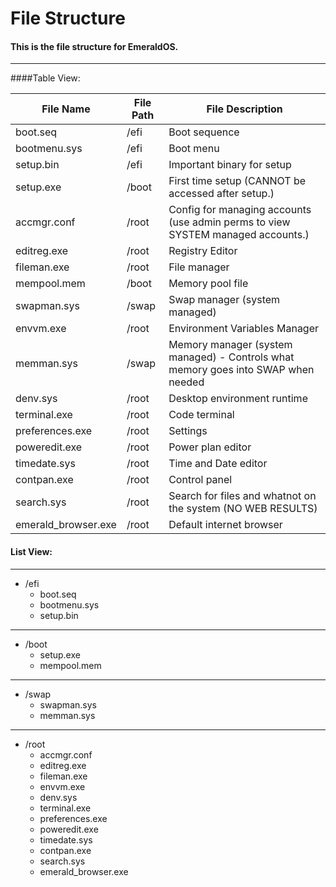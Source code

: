 #  File Structure

#### This is the file structure for EmeraldOS.
------
####Table View:

File Name | File Path | File Description
------ | ------ | ------
boot.seq   | /efi   | Boot sequence 
bootmenu.sys   | /efi   | Boot menu
setup.bin | /efi | Important binary for setup
setup.exe   | /boot   | First time setup (CANNOT be accessed after setup.)
accmgr.conf   | /root   | Config for managing accounts (use admin perms to view SYSTEM managed accounts.)
editreg.exe   | /root   | Registry Editor
fileman.exe   | /root   | File manager
mempool.mem   | /boot   | Memory pool file
swapman.sys   | /swap   | Swap manager (system managed)
envvm.exe   | /root   | Environment Variables Manager
memman.sys | /swap | Memory manager (system managed) - Controls what memory goes into SWAP when needed
denv.sys | /root | Desktop environment runtime
terminal.exe | /root | Code terminal
preferences.exe | /root | Settings
poweredit.exe | /root | Power plan editor
timedate.sys | /root | Time and Date editor
contpan.exe | /root | Control panel
search.sys | /root | Search for files and whatnot on the system (NO WEB RESULTS)
emerald_browser.exe | /root | Default internet browser

#### List View:


------------

- /efi
   - boot.seq
   - bootmenu.sys
   - setup.bin
------------


   - /boot
      - setup.exe
	  - mempool.mem
	  

------------
- /swap
    - swapman.sys
	- memman.sys

------------
- /root
   - accmgr.conf
   - editreg.exe
   - fileman.exe
   - envvm.exe
   - denv.sys
   - terminal.exe
   - preferences.exe
   - poweredit.exe
   - timedate.sys
   - contpan.exe
   - search.sys
   - emerald_browser.exe
